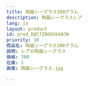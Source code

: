 ```yaml
---
title: 陶器シーグラス300グラム
description: 陶器シーグラスレア
lang: ja
layout: product
id: prod_DQCfZ0OUGkkNJW
priority: 10
商品名: 陶器シーグラス300グラム
説明: レアの陶器シーグラス
価格: 700
在庫: 1
画像: 陶器シーグラス.jpg

---
```


